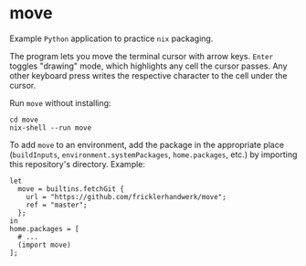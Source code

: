 # move

Example `Python` application to practice `nix` packaging.

The program lets you move the terminal cursor with arrow keys. `Enter` toggles "drawing" mode, which highlights any cell the cursor passes. Any other keyboard press writes the respective character to the cell under the cursor.

Run `move` without installing:

    cd move
    nix-shell --run move

To add `move` to an environment, add the package in the appropriate place (`buildInputs`, `environment.systemPackages`, `home.packages`, etc.) by importing this repository's directory. Example:

    let
      move = builtins.fetchGit {
        url = "https://github.com/fricklerhandwerk/move";
        ref = "master";
      };
    in
    home.packages = [
      # ...
      (import move)
    ];

  

